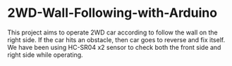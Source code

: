 # 2WD-Wall-Following-with-Arduino
This project aims to operate 2WD car according to follow the wall on the right side.
If the car hits an obstacle, then car goes to reverse and fix itself.
We have been using HC-SR04 x2 sensor to check both the front side and right side while operating.
